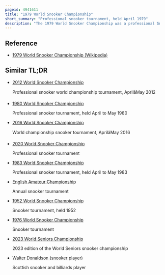 ```yaml
---
pageid: 4941611
title: "1979 World Snooker Championship"
short_summary: "Professional snooker tournament, held April 1979"
description: "The 1979 World Snooker Championship was a professional Snooker ranking Tournament that took Place from 16 to 28 April 1979 at the crucible Theatre in Sheffield England. Promoted by Mike Watterson for the World professional Billiards and Snooker Association it was the third consecutive World Snooker Championship held at the crucible the first Tournament taking Place in 1977."
---
```


## Reference

- [1979 World Snooker Championship (Wikipedia)](https://en.wikipedia.org/?curid=4941611)

## Similar TL;DR

- [2012 World Snooker Championship](/tldr/en/2012-world-snooker-championship)

  Professional snooker world championship tournament, AprilâMay 2012

- [1980 World Snooker Championship](/tldr/en/1980-world-snooker-championship)

  Professional snooker tournament, held April to May 1980

- [2016 World Snooker Championship](/tldr/en/2016-world-snooker-championship)

  World championship snooker tournament, AprilâMay 2016

- [2020 World Snooker Championship](/tldr/en/2020-world-snooker-championship)

  Professional snooker tournament

- [1983 World Snooker Championship](/tldr/en/1983-world-snooker-championship)

  Professional snooker tournament, held April to May 1983

- [English Amateur Championship](/tldr/en/english-amateur-championship)

  Annual snooker tournament

- [1952 World Snooker Championship](/tldr/en/1952-world-snooker-championship)

  Snooker tournament, held 1952

- [1976 World Snooker Championship](/tldr/en/1976-world-snooker-championship)

  Snooker tournament

- [2023 World Seniors Championship](/tldr/en/2023-world-seniors-championship)

  2023 edition of the World Seniors snooker championship

- [Walter Donaldson (snooker player)](/tldr/en/walter-donaldson-snooker-player)

  Scottish snooker and billiards player

